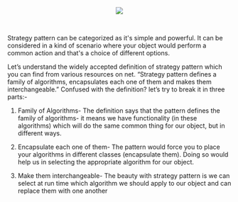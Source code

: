 <p align="center"><img src="https://i.gyazo.com/acf95e93a4cfe27ba6899ef5ca602cf6.png"></p><br>

Strategy pattern can be categorized as it's simple and powerful. It can be considered in a kind of scenario where your object would perform a common action and that's a choice of different options.

Let’s understand the widely accepted definition of strategy pattern which you can find from various resources on net. “Strategy pattern defines a family of algorithms, encapsulates each one of them and makes them interchangeable.” Confused with the definition? let’s try to break it in three parts:-

1) Family of Algorithms- The definition says that the pattern defines the family of algorithms- it means we have functionality (in these algorithms) which will do the same common thing for our object, but in different ways.

2) Encapsulate each one of them- The pattern would force you to place your algorithms in different classes (encapsulate them). Doing so would help us in selecting the appropriate algorithm for our object.

3) Make them interchangeable- The beauty with strategy pattern is we can select at run time which algorithm we should apply to our object and can replace them with one another
